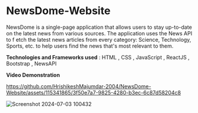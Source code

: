 # NewsDome-Website

NewsDome is a single-page application that allows users to stay up-to-date on the latest news from various sources. The application uses the News API to f
etch the latest news articles from every category: Science, Technology, Sports, etc. to help users find the news that's most relevant to them.

**Technologies and Frameworks used** : HTML , CSS , JavaScript , ReactJS , Bootstrap , NewsAPI

**Video Demonstration**

https://github.com/HrishikeshMajumdar-2004/NewsDome-Website/assets/115341865/3f50e7a7-9825-4280-b3ec-6c87d58204c8

![Screenshot 2024-07-03 100432](https://github.com/HrishikeshMajumdar-2004/NewsDome-Website/assets/115341865/89be7ccb-056c-4951-86c1-bdfa73f01ae4)
